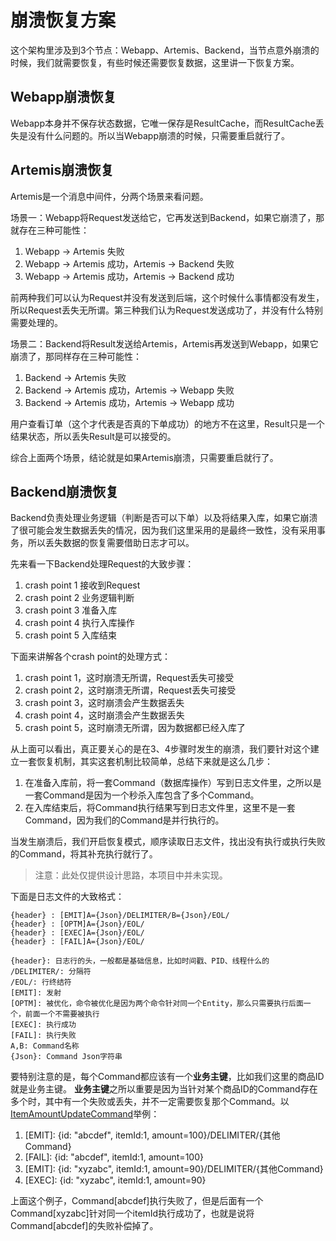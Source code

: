 # 崩溃恢复方案

这个架构里涉及到3个节点：Webapp、Artemis、Backend，当节点意外崩溃的时候，我们就需要恢复，有些时候还需要恢复数据，这里讲一下恢复方案。

## Webapp崩溃恢复

Webapp本身并不保存状态数据，它唯一保存是ResultCache，而ResultCache丢失是没有什么问题的。所以当Webapp崩溃的时候，只需要重启就行了。

## Artemis崩溃恢复

Artemis是一个消息中间件，分两个场景来看问题。

场景一：Webapp将Request发送给它，它再发送到Backend，如果它崩溃了，那就存在三种可能性：

1. Webapp -> Artemis 失败
1. Webapp -> Artemis 成功，Artemis -> Backend 失败
1. Webapp -> Artemis 成功，Artemis -> Backend 成功

前两种我们可以认为Request并没有发送到后端，这个时候什么事情都没有发生，所以Request丢失无所谓。第三种我们认为Request发送成功了，并没有什么特别需要处理的。

场景二：Backend将Result发送给Artemis，Artemis再发送到Webapp，如果它崩溃了，那同样存在三种可能性：

1. Backend -> Artemis 失败
1. Backend -> Artemis 成功，Artemis -> Webapp 失败
1. Backend -> Artemis 成功，Artemis -> Webapp 成功

用户查看订单（这个才代表是否真的下单成功）的地方不在这里，Result只是一个结果状态，所以丢失Result是可以接受的。

综合上面两个场景，结论就是如果Artemis崩溃，只需要重启就行了。

## Backend崩溃恢复

Backend负责处理业务逻辑（判断是否可以下单）以及将结果入库，如果它崩溃了很可能会发生数据丢失的情况，因为我们这里采用的是最终一致性，没有采用事务，所以丢失数据的恢复需要借助日志才可以。

先来看一下Backend处理Request的大致步骤：

1. crash point 1 接收到Request
1. crash point 2 业务逻辑判断
1. crash point 3 准备入库
1. crash point 4 执行入库操作
1. crash point 5 入库结束

下面来讲解各个crash point的处理方式：

1. crash point 1，这时崩溃无所谓，Request丢失可接受
1. crash point 2，这时崩溃无所谓，Request丢失可接受
1. crash point 3，这时崩溃会产生数据丢失
1. crash point 4，这时崩溃会产生数据丢失
1. crash point 5，这时崩溃无所谓，因为数据都已经入库了
 
从上面可以看出，真正要关心的是在3、4步骤时发生的崩溃，我们要针对这个建立一套恢复机制，其实这套机制比较简单，总结下来就是这么几步：

1. 在准备入库前，将一套Command（数据库操作）写到日志文件里，之所以是一套Command是因为一个秒杀入库包含了多个Command。
1. 在入库结束后，将Command执行结果写到日志文件里，这里不是一套Command，因为我们的Command是并行执行的。

当发生崩溃后，我们开启恢复模式，顺序读取日志文件，找出没有执行或执行失败的Command，将其补充执行就行了。

> 注意：此处仅提供设计思路，本项目中并未实现。

下面是日志文件的大致格式：

```
{header} : [EMIT]A={Json}/DELIMITER/B={Json}/EOL/
{header} : [OPTM]A={Json}/EOL/
{header} : [EXEC]A={Json}/EOL/
{header} : [FAIL]A={Json}/EOL/

{header}: 日志行的头，一般都是基础信息，比如时间戳、PID、线程什么的
/DELIMITER/: 分隔符
/EOL/: 行终结符
[EMIT]: 发射
[OPTM]: 被优化，命令被优化是因为两个命令针对同一个Entity，那么只需要执行后面一个，前面一个不需要被执行
[EXEC]: 执行成功
[FAIL]: 执行失败
A,B: Command名称
{Json}: Command Json字符串
```

要特别注意的是，每个Command都应该有一个**业务主键**，比如我们这里的商品ID就是业务主键。
**业务主键**之所以重要是因为当针对某个商品ID的Command存在多个时，其中有一个失败或丢失，并不一定需要恢复那个Command。以[ItemAmountUpdateCommand][src-ItemAmountUpdateCommand]举例：

1. [EMIT]: {id: "abcdef", itemId:1, amount=100}/DELIMITER/{其他Command}
1. [FAIL]: {id: "abcdef", itemId:1, amount=100}
1. [EMIT]: {id: "xyzabc", itemId:1, amount=90}/DELIMITER/{其他Command}
1. [EXEC]: {id: "xyzabc", itemId:1, amount=90}

上面这个例子，Command[abcdef]执行失败了，但是后面有一个Command[xyzabc]针对同一个itemId执行成功了，也就是说将Command[abcdef]的失败补偿掉了。

  [src-ItemAmountUpdateCommand]: jms-server/src/main/java/me/chanjar/jms/server/command/item/ItemAmountUpdateCommand.java
